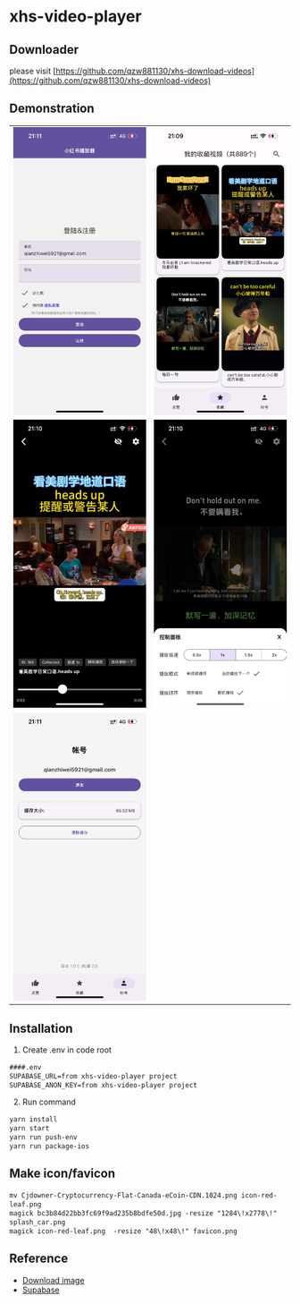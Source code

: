 # xhs-video-player

## Downloader 
please visit [https://github.com/qzw881130/xhs-download-videos](https://github.com/qzw881130/xhs-download-videos)

## Demonstration
<table>
  <tr>
    <td><img src='demo/IMG_1.PNG' width="250" /></td>
    <td><img src='demo/IMG_2.PNG' width="250" /></td>
  </tr>
  <tr>
    <td><img src='demo/IMG_3.PNG' width="250" /></td>
    <td><img src='demo/IMG_4.PNG' width="250" /></td>
  </tr>
  <tr>
    <td><img src='demo/IMG_5.PNG' width="250" /></td>
    <td></td> <!-- 空单元格 -->
  </tr>
</table>

## Installation
1. Create .env in code root

```
####.env
SUPABASE_URL=from xhs-video-player project
SUPABASE_ANON_KEY=from xhs-video-player project
```

2. Run command
```
yarn install
yarn start
yarn run push-env
yarn run package-ios
```




## Make icon/favicon

```
mv Cjdowner-Cryptocurrency-Flat-Canada-eCoin-CDN.1024.png icon-red-leaf.png
magick bc3b84d22bb3fc69f9ad235b8bdfe50d.jpg -resize "1284\!x2778\!" splash_car.png
magick icon-red-leaf.png  -resize "48\!x48\!" favicon.png
```

## Reference

* [Download image](https://www.pinterest.com/pin/625578204504140036/)
* [Supabase](https://supabase.com/)
